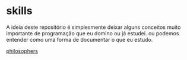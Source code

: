 # skills
A ideia deste repositório é simplesmente deixar alguns conceitos muito importante de programação que eu domino ou já estudei. ou podemos entender como uma forma  de documentar o que eu estudo.

[philosophers](./philosophers)
